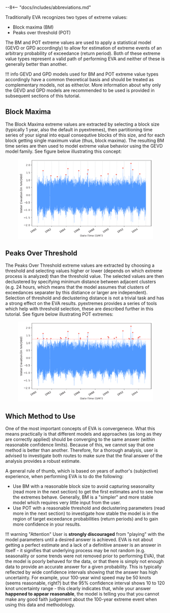 --8<-- "docs/includes/abbreviations.md"

Traditionally EVA recognizes two types of extreme values:

- Block maxima (BM)
- Peaks over threshold (POT)

The BM and POT extreme values are used to apply a statistical model
(GEVD or GPD accordingly) to allow for estimation of extreme events of an arbitrary
probability of exceedance (return period).
Both of these extreme value types represent a valid path of performing EVA and
neither of these is generally better than another.

!!! info
    GEVD and GPD models used for BM and POT extreme value types accordingly
    have a common theoretical basis and should be treated as complementary models,
    not as either/or. More information about why only the GEVD and GPD models
    are recommended to be used is provided in subsequent sections of this tutorial.

## Block Maxima

The Block Maxima extreme values are extracted by selecting a block size
(typically 1 year, also the default in pyextremes), then partitioning time series
of your signal into equal consequtive blocks of this size, and for each block getting
single maximum value (thus, block maxima). The resulting BM time series are then used
to model extreme value behavior using the GEVD model family.
See figure below illustrating this concept:

<figure>
  <img src="../../img/bm.png" alt="Block Maxima extremes"/>
</figure>

## Peaks Over Threshold

The Peaks Over Threshold extreme values are extracted by choosing a threshold
and selecting values higher or lower (depends on which extreme process is analyzed)
than the threshold value. The selected values are then declustered by specifying
minimum distance between adjacent clusters (e.g. 24 hours, which means that the model
assumes that clusters of exceedances separater by this distiance or larger are
independent). Selection of threshold and declustering distance is not a trivial task
and has a strong effect on the EVA results.
pyextremes provides a series of tools which help with threshold selection,
these are described further in this tutorial.
See figure below illustrating POT extremes:

<figure>
  <img src="../../img/pot.png" alt="Peaks Over Threshold extremes"/>
</figure>

## Which Method to Use

One of the most important concepts of EVA is convergenece. What this means practically
is that different models and approaches (as long as they are correctly applied)
should be converging to the same answer (within reasonable confidence limits).
Because of this, we cannot say that one method is better than another.
Therefore, for a thorough analysis, user is advised to investigate both routes
to make sure that the final answer of the analysis provides a robust estimate.

A general rule of thumb, which is based on years of author's (subjective) experience,
when performing EVA is to do the following:

- Use BM with a reasonable block size to avoid capturing seasonality
  (read more in the next section) to get the first estimates and to see how the extremes
  behave. Generally, BM is a "simpler" and more stable model which requires very little
  input from the user.
- Use POT with a reasonable threshold and declustering parameters
  (read more in the next section) to investigate how stable the model is in the region
  of target exceedance probabilities (return periods)
  and to gain more confidence in your results.

!!! warning "Attention"
    User is **strongly discouraged** from "playing" with the model parameters until
    a desired answer is achieved. EVA is not about getting a perfect estimate
    and a lack of a definitive answer is an answer in itself - it signifies that
    underlying process may be not random
    (e.g. seasonality or some trends were not removed prior to performing EVA),
    that the model is poorly behaved for the data, or that there is simply not enough
    data to provide an accurate answer for a given probability.
    This is typically reflected by wide confidence intervals showing that the answer
    has high uncertainty. For example, your 100-year wind speed may be 50 knots
    (seems reasonable, right?) but the 95% confidence interval shows 10 to 120 knot
    uncertainty range - this clearly indicates that, while your answer
    **happened to appear reasonable**, the model is telling you that you cannot
    make any good faith judgement about the 100-year extreme event when using
    this data and methodology.
